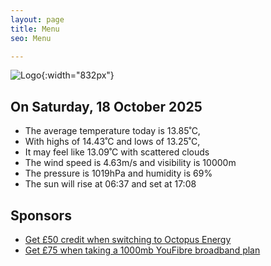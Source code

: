 ```yaml
---
layout: page
title: Menu
seo: Menu

---
```


![Logo](/images/logo.jpg){:width="832px"}

<!-- weather_marker starts -->
## On Saturday, 18 October 2025

- The average temperature today is 13.85˚C,
- With highs of 14.43˚C and lows of 13.25˚C,
- It may feel like 13.09˚C with scattered clouds
- The wind speed is 4.63m/s and visibility is 10000m
- The pressure is 1019hPa and humidity is 69%
- The sun will rise at 06:37 and set at 17:08

<!-- weather_marker ends -->

## Sponsors

- [Get £50 credit when switching to Octopus Energy](https://bit.ly/3oD1nnS)
- [Get £75 when taking a 1000mb YouFibre broadband plan](https://aklam.io/91zWhU?)
